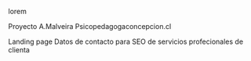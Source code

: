 lorem

Proyecto A.Malveira
Psicopedagogaconcepcion.cl

Landing page 
Datos de contacto para SEO de servicios profecionales de clienta